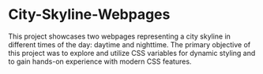 # City-Skyline-Webpages
This project showcases two webpages representing a city skyline in different times of the day: daytime and nighttime. The primary objective of this project was to explore and utilize CSS variables for dynamic styling and to gain hands-on experience with modern CSS features.
